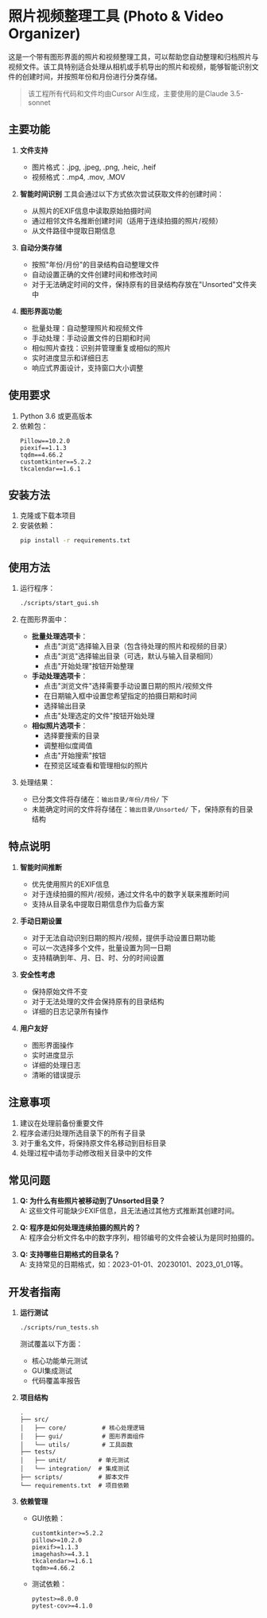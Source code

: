 # 照片视频整理工具 (Photo & Video Organizer)

这是一个带有图形界面的照片和视频整理工具，可以帮助您自动整理和归档照片与视频文件。该工具特别适合处理从相机或手机导出的照片和视频，能够智能识别文件的创建时间，并按照年份和月份进行分类存储。

> 该工程所有代码和文件均由Cursor AI生成，主要使用的是Claude 3.5-sonnet

## 主要功能

1. **文件支持**
   - 图片格式：.jpg, .jpeg, .png, .heic, .heif
   - 视频格式：.mp4, .mov, .MOV

2. **智能时间识别**
   工具会通过以下方式依次尝试获取文件的创建时间：
   - 从照片的EXIF信息中读取原始拍摄时间
   - 通过相邻文件名推断创建时间（适用于连续拍摄的照片/视频）
   - 从文件路径中提取日期信息
   
3. **自动分类存储**
   - 按照"年份/月份"的目录结构自动整理文件
   - 自动设置正确的文件创建时间和修改时间
   - 对于无法确定时间的文件，保持原有的目录结构存放在"Unsorted"文件夹中

4. **图形界面功能**
   - 批量处理：自动整理照片和视频文件
   - 手动处理：手动设置文件的日期和时间
   - 相似照片查找：识别并管理重复或相似的照片
   - 实时进度显示和详细日志
   - 响应式界面设计，支持窗口大小调整

## 使用要求

1. Python 3.6 或更高版本
2. 依赖包：
   ```
   Pillow==10.2.0
   piexif==1.1.3
   tqdm==4.66.2
   customtkinter==5.2.2
   tkcalendar==1.6.1
   ```

## 安装方法

1. 克隆或下载本项目
2. 安装依赖：
   ```bash
   pip install -r requirements.txt
   ```

## 使用方法

1. 运行程序：
   ```bash
   ./scripts/start_gui.sh
   ```

2. 在图形界面中：
   - **批量处理选项卡**：
     - 点击"浏览"选择输入目录（包含待处理的照片和视频的目录）
     - 点击"浏览"选择输出目录（可选，默认与输入目录相同）
     - 点击"开始处理"按钮开始整理
   - **手动处理选项卡**：
     - 点击"浏览文件"选择需要手动设置日期的照片/视频文件
     - 在日期输入框中设置您希望指定的拍摄日期和时间
     - 选择输出目录
     - 点击"处理选定的文件"按钮开始处理
   - **相似照片选项卡**：
     - 选择要搜索的目录
     - 调整相似度阈值
     - 点击"开始搜索"按钮
     - 在预览区域查看和管理相似的照片

3. 处理结果：
   - 已分类文件将存储在：`输出目录/年份/月份/` 下
   - 未能确定时间的文件将存储在：`输出目录/Unsorted/` 下，保持原有的目录结构

## 特点说明

1. **智能时间推断**
   - 优先使用照片的EXIF信息
   - 对于连续拍摄的照片/视频，通过文件名中的数字关联来推断时间
   - 支持从目录名中提取日期信息作为后备方案

2. **手动日期设置**
   - 对于无法自动识别日期的照片/视频，提供手动设置日期功能
   - 可以一次选择多个文件，批量设置为同一日期
   - 支持精确到年、月、日、时、分的时间设置

3. **安全性考虑**
   - 保持原始文件不变
   - 对于无法处理的文件会保持原有的目录结构
   - 详细的日志记录所有操作

4. **用户友好**
   - 图形界面操作
   - 实时进度显示
   - 详细的处理日志
   - 清晰的错误提示

## 注意事项

1. 建议在处理前备份重要文件
2. 程序会递归处理所选目录下的所有子目录
3. 对于重名文件，将保持原文件名移动到目标目录
4. 处理过程中请勿手动修改相关目录中的文件

## 常见问题

1. **Q: 为什么有些照片被移动到了Unsorted目录？**  
   A: 这些文件可能缺少EXIF信息，且无法通过其他方式推断其创建时间。

2. **Q: 程序是如何处理连续拍摄的照片的？**  
   A: 程序会分析文件名中的数字序列，相邻编号的文件会被认为是同时拍摄的。

3. **Q: 支持哪些日期格式的目录名？**  
   A: 支持常见的日期格式，如：2023-01-01、20230101、2023_01_01等。

## 开发者指南

1. **运行测试**
   ```bash
   ./scripts/run_tests.sh
   ```
   测试覆盖以下方面：
   - 核心功能单元测试
   - GUI集成测试
   - 代码覆盖率报告

2. **项目结构**
   ```
   .
   ├── src/
   │   ├── core/          # 核心处理逻辑
   │   ├── gui/           # 图形界面组件
   │   └── utils/         # 工具函数
   ├── tests/
   │   ├── unit/         # 单元测试
   │   └── integration/  # 集成测试
   ├── scripts/          # 脚本文件
   └── requirements.txt  # 项目依赖
   ```

3. **依赖管理**
   - GUI依赖：
     ```
     customtkinter>=5.2.2
     pillow>=10.2.0
     piexif>=1.1.3
     imagehash>=4.3.1
     tkcalendar>=1.6.1
     tqdm>=4.66.2
     ```
   - 测试依赖：
     ```
     pytest>=8.0.0
     pytest-cov>=4.1.0
     ``` 